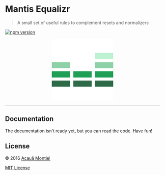 Mantis Equalizr
===============

> A small set of useful rules to complement resets and normalizers

[![npm version](https://badge.fury.io/js/mantis-equalizr.svg)](http://badge.fury.io/js/mantis-equalizr)

<p align="center">
  <img title="Mantis Equalizr" src="mantis-equalizr.png" width="200" />
</p>

---


Documentation
-------------

The documentation isn't ready yet, but you can read the code. Have fun!


License
-------

© 2016 [Acauã Montiel](http://acauamontiel.com.br)

[MIT License](http://acaua.mit-license.org/)
